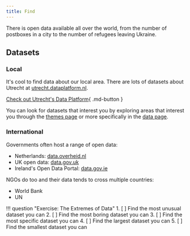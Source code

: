 ```yaml
---
title: Find
---
```


There is open data available all over the world, from the number of postboxes in a city to the number of refugees leaving Ukraine.

## Datasets

### Local

It's cool to find data about our local area. There are lots of datasets about Utrecht at [utrecht.dataplatform.nl](https://utrecht.dataplatform.nl).

[Check out Utrecht's Data Platform](https://utrecht.dataplatform.nl){ .md-button }

You can look for datasets that interest you by exploring areas that interest you through the [themes page](https://utrecht.dataplatform.nl/#/themes) or more specifically in the [data page](https://utrecht.dataplatform.nl/#/data).

### International

Governments often host a range of open data:

- Netherlands: [data.overheid.nl](https://data.overheid.nl/en)
- UK open data: [data.gov.uk](https://data.gov.uk/)
- Ireland's Open Data Portal: [data.gov.ie](https://data.gov.ie/)

NGOs do too and their data tends to cross multiple countries:

- World Bank
- UN

!!! question "Exercise: The Extremes of Data"
    1. [ ] Find the most unusual dataset you can
    2. [ ] Find the most boring dataset you can
    3. [ ] Find the most specific dataset you can
    4. [ ] Find the largest dataset you can
    5. [ ] Find the smallest dataset you can
